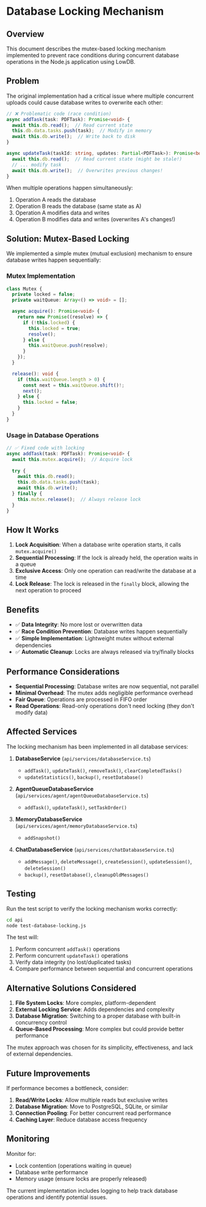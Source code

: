 # Database Locking Mechanism

## Overview

This document describes the mutex-based locking mechanism implemented to prevent race conditions during concurrent database operations in the Node.js application using LowDB.

## Problem

The original implementation had a critical issue where multiple concurrent uploads could cause database writes to overwrite each other:

```typescript
// ❌ Problematic code (race condition)
async addTask(task: PDFTask): Promise<void> {
  await this.db.read();  // Read current state
  this.db.data.tasks.push(task);  // Modify in memory
  await this.db.write();  // Write back to disk
}

async updateTask(taskId: string, updates: Partial<PDFTask>): Promise<boolean> {
  await this.db.read();  // Read current state (might be stale!)
  // ... modify task
  await this.db.write();  // Overwrites previous changes!
}
```

When multiple operations happen simultaneously:
1. Operation A reads the database
2. Operation B reads the database (same state as A)
3. Operation A modifies data and writes
4. Operation B modifies data and writes (overwrites A's changes!)

## Solution: Mutex-Based Locking

We implemented a simple mutex (mutual exclusion) mechanism to ensure database writes happen sequentially:

### Mutex Implementation

```typescript
class Mutex {
  private locked = false;
  private waitQueue: Array<() => void> = [];

  async acquire(): Promise<void> {
    return new Promise((resolve) => {
      if (!this.locked) {
        this.locked = true;
        resolve();
      } else {
        this.waitQueue.push(resolve);
      }
    });
  }

  release(): void {
    if (this.waitQueue.length > 0) {
      const next = this.waitQueue.shift()!;
      next();
    } else {
      this.locked = false;
    }
  }
}
```

### Usage in Database Operations

```typescript
// ✅ Fixed code with locking
async addTask(task: PDFTask): Promise<void> {
  await this.mutex.acquire();  // Acquire lock
  
  try {
    await this.db.read();
    this.db.data.tasks.push(task);
    await this.db.write();
  } finally {
    this.mutex.release();  // Always release lock
  }
}
```

## How It Works

1. **Lock Acquisition**: When a database write operation starts, it calls `mutex.acquire()`
2. **Sequential Processing**: If the lock is already held, the operation waits in a queue
3. **Exclusive Access**: Only one operation can read/write the database at a time
4. **Lock Release**: The lock is released in the `finally` block, allowing the next operation to proceed

## Benefits

- ✅ **Data Integrity**: No more lost or overwritten data
- ✅ **Race Condition Prevention**: Database writes happen sequentially
- ✅ **Simple Implementation**: Lightweight mutex without external dependencies
- ✅ **Automatic Cleanup**: Locks are always released via try/finally blocks

## Performance Considerations

- **Sequential Processing**: Database writes are now sequential, not parallel
- **Minimal Overhead**: The mutex adds negligible performance overhead
- **Fair Queue**: Operations are processed in FIFO order
- **Read Operations**: Read-only operations don't need locking (they don't modify data)

## Affected Services

The locking mechanism has been implemented in all database services:

1. **DatabaseService** (`api/services/databaseService.ts`)
   - `addTask()`, `updateTask()`, `removeTask()`, `clearCompletedTasks()`
   - `updateStatistics()`, `backup()`, `resetDatabase()`

2. **AgentQueueDatabaseService** (`api/services/agent/agentQueueDatabaseService.ts`)
   - `addTask()`, `updateTask()`, `setTaskOrder()`

3. **MemoryDatabaseService** (`api/services/agent/memoryDatabaseService.ts`)
   - `addSnapshot()`

4. **ChatDatabaseService** (`api/services/chatDatabaseService.ts`)
   - `addMessage()`, `deleteMessage()`, `createSession()`, `updateSession()`, `deleteSession()`
   - `backup()`, `resetDatabase()`, `cleanupOldMessages()`

## Testing

Run the test script to verify the locking mechanism works correctly:

```bash
cd api
node test-database-locking.js
```

The test will:
1. Perform concurrent `addTask()` operations
2. Perform concurrent `updateTask()` operations
3. Verify data integrity (no lost/duplicated tasks)
4. Compare performance between sequential and concurrent operations

## Alternative Solutions Considered

1. **File System Locks**: More complex, platform-dependent
2. **External Locking Service**: Adds dependencies and complexity
3. **Database Migration**: Switching to a proper database with built-in concurrency control
4. **Queue-Based Processing**: More complex but could provide better performance

The mutex approach was chosen for its simplicity, effectiveness, and lack of external dependencies.

## Future Improvements

If performance becomes a bottleneck, consider:

1. **Read/Write Locks**: Allow multiple reads but exclusive writes
2. **Database Migration**: Move to PostgreSQL, SQLite, or similar
3. **Connection Pooling**: For better concurrent read performance
4. **Caching Layer**: Reduce database access frequency

## Monitoring

Monitor for:
- Lock contention (operations waiting in queue)
- Database write performance
- Memory usage (ensure locks are properly released)

The current implementation includes logging to help track database operations and identify potential issues. 